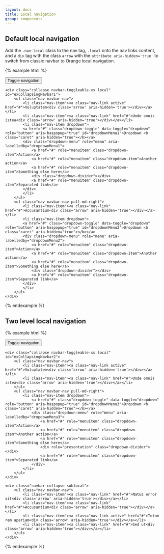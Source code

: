 ```yaml
---
layout: docs
title: Local navigation
group: components
---
```


## Default local navigation

Add the `.nav-local` class to the nav tag, `.local` onto the nav links content, and a `div` tag with the class `arrow` with the `attribute aria-hidden='true'` to switch from classic navbar to Orange local navigation.

{% example html %}
<nav class="navbar nav-local" role="navigation">
    <button type="button" class="navbar-toggler hidden-sm-up" data-toggle="collapse" data-target="#exCollapsingNavbar1">
        <span class="sr-only">Toggle navigation</span>
        <span class="icon-bar"></span>
    </button>

    <div class="collapse navbar-toggleable-xs local" id="exCollapsingNavbar1">
        <ul class="nav navbar-nav">
            <li class="nav-item"><a class="nav-link active" href="#">Voluptatem<div class='arrow' aria-hidden='true'></div></a></li>
            <li class="nav-item"><a class="nav-link" href="#">Unde omnis istea<div class='arrow' aria-hidden='true'></div></a></li>
            <li class="nav-item dropdown">
            <a href="#" class="dropdown-toggle" data-toggle="dropdown" role="button" aria-haspopup="true" id="dropdownMenu1">Dropdown <b class="caret" aria-hidden="true"></b></a>
            <div class="dropdown-menu" role="menu" aria-labelledby="dropdownMenu1">
                <a href="#" role="menuitem" class="dropdown-item">Action</a>
                <a href="#" role="menuitem" class="dropdown-item">Another action</a>
                <a href="#" role="menuitem" class="dropdown-item">Something else here</a>
                <div class="dropdown-divider"></div>
                <a href="#" role="menuitem" class="dropdown-item">Separated link</a>
            </div>
            </li>
        </ul>
        <ul class="nav navbar-nav pull-md-right">
            <li class="nav-item"><a class="nav-link" href="#">Accusantium<div class='arrow' aria-hidden='true'></div></a></li>
            <li class="nav-item dropdown">
            <a href="#" class="dropdown-toggle" data-toggle="dropdown" role="button" aria-haspopup="true" id="dropdownMenu2">Dropdown <b class="caret" aria-hidden="true"></b></a>
            <div class="dropdown-menu" role="menu" aria-labelledby="dropdownMenu2">
                <a href="#" role="menuitem" class="dropdown-item">Action</a>
                <a href="#" role="menuitem" class="dropdown-item">Another action</a>
                <a href="#" role="menuitem" class="dropdown-item">Something else here</a>
                <div class="dropdown-divider"></div>
                <a href="#" role="menuitem" class="dropdown-item">Separated link</a>
            </div>
            </li>
        </ul>
    </div>
</nav>
{% endexample %}

## Two level local navigation

{% example html %}
<nav class="navbar nav-local" role="navigation">
    <button type="button" class="navbar-toggler hidden-sm-up" data-toggle="collapse" data-target="#exCollapsingNavbar2">
        <span class="sr-only">Toggle navigation</span>
        <span class="icon-bar"></span>
    </button>

    <div class="collapse navbar-toggleable-xs local" id="exCollapsingNavbar2">
        <ul class="nav navbar-nav">
            <li class="nav-item"><a class="nav-link active" href="#">Voluptatem<div class='arrow' aria-hidden='true'></div></a></li>
            <li class="nav-item"><a class="nav-link" href="#">Unde omnis istea<div class='arrow' aria-hidden='true'></div></a></li>
        </ul>
        <ul class="nav navbar-nav pull-md-right">
            <li class="nav-item dropdown">
                <a href="#" class="dropdown-toggle" data-toggle="dropdown" role="button" aria-haspopup="true" id="dropdownMenu3">Dropdown <b class="caret" aria-hidden="true"></b></a>
                <div class="dropdown-menu" role="menu" aria-labelledby="dropdownMenu3">
                    <a href="#" role="menuitem" class="dropdown-item">Action</a>
                    <a href="#" role="menuitem" class="dropdown-item">Another action</a>
                    <a href="#" role="menuitem" class="dropdown-item">Something else here</a>
                    <div role="presentation" class="dropdown-divider"></div>
                    <a href="#" role="menuitem" class="dropdown-item">Separated link</a>
                </div>
            </li>
        </ul>
    </div>

    <div class="navbar-collapse sublocal">
        <ul class="nav navbar-nav">
            <li class="nav-item"><a class="nav-link" href="#">Natus error sit<div class='arrow' aria-hidden='true'></div></a></li>
            <li class="nav-item"><a class="nav-link" href="#">Accusantium<div class='arrow' aria-hidden='true'></div></a></li>
            <li class="nav-item"><a class="nav-link active" href="#">Totam rem aperiam<div class='arrow' aria-hidden='true'></div></a></li>
            <li class="nav-item"><a class="nav-link" href="#">Sed ut<div class='arrow' aria-hidden='true'></div></a></li>
        </ul>
    </div>
</nav>
{% endexample %}
